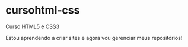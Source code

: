 # cursohtml-css
 Curso HTML5 e CSS3

 Estou aprendendo a criar sites e agora vou gerenciar meus repositórios!
